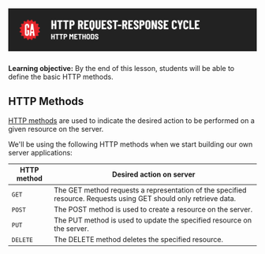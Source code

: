 # ![HTTP Request Response Cycle - HTTP Methods](./assets/hero.png)

**Learning objective:** By the end of this lesson, students will be able to define the basic HTTP methods. 

## HTTP Methods

[HTTP methods](https://developer.mozilla.org/en-US/docs/Web/HTTP/Methods) are used to indicate the desired action to be performed on a given resource on the server.

We'll be using the following HTTP methods when we start building our own server applications:

| HTTP method | Desired action on server |
| ----------- | ------------------------ |
| `GET` | The GET method requests a representation of the specified resource. Requests using GET should only retrieve data. |
| `POST` | The POST method is used to create a resource on the server. |
| `PUT` | The PUT method is used to update the specified resource on the server. |
| `DELETE` | The DELETE method deletes the specified resource. |